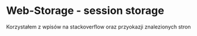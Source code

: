 # Web-Storage - session storage
Korzystałem z wpisów na stackoverflow oraz przyokazji znalezionych stron
